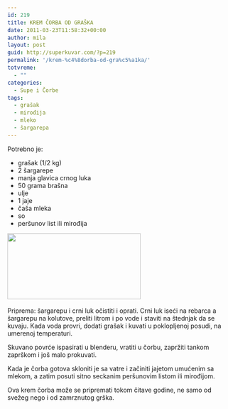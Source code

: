 ```yaml
---
id: 219
title: KREM ČORBA OD GRAŠKA
date: 2011-03-23T11:58:32+00:00
author: mila
layout: post
guid: http://superkuvar.com/?p=219
permalink: '/krem-%c4%8dorba-od-gra%c5%a1ka/'
totvreme:
  - ""
categories:
  - Supe i Čorbe
tags:
  - grašak
  - mirođija
  - mleko
  - šargarepa
---
```

Potrebno je:

  * grašak (1/2 kg)
  * 2 šargarepe
  * manja glavica crnog luka
  * 50 grama brašna
  * ulje
  * 1 jaje
  * čaša mleka
  * so
  * peršunov list ili mirođija

<img class="alignnone size-medium wp-image-761" title="kremcorbaodgraska" src="/wp-content/uploads/2011/03/kremcorbaodgraska-300x148.jpg" alt="" width="300" height="148" srcset="http://localhost/superkuvar/wp-content/uploads/2011/03/kremcorbaodgraska-300x148.jpg 300w, http://localhost/superkuvar/wp-content/uploads/2011/03/kremcorbaodgraska.jpg 319w" sizes="(max-width: 300px) 100vw, 300px" /> 

Priprema: šargarepu i crni luk očistiti i oprati. Crni luk iseći na rebarca a šargarepu na kolutove, preliti litrom i po vode i staviti na štednjak da se kuvaju. Kada voda provri, dodati grašak i kuvati u poklopljenoj posudi, na umerenoj temperaturi.

Skuvano povrće ispasirati u blenderu, vratiti u čorbu, zapržiti tankom zaprškom i još malo prokuvati.

Kada je čorba gotova skloniti je sa vatre i začiniti jajetom umućenim sa mlekom, a zatim posuti sitno seckanim peršunovim listom ili mirođijom.

Ova krem čorba može se pripremati tokom čitave godine, ne samo od svežeg nego i od zamrznutog grška.